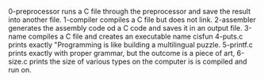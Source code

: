 0-preprocessor runs a C file through the preprocessor and save the result into another file.
1-compiler compiles a C file but does not link.
2-assembler generates the assembly code od a C code and saves it in an output file.
3-name compiles a C file and creates an executable name cisfun
4-puts.c prints exactly "Programming is like building a multilingual puzzle.
5-printf.c prints exactly with proper grammar, but the outcome is a piece of art,
6-size.c prints the size of various types on the computer is is compiled and run on.